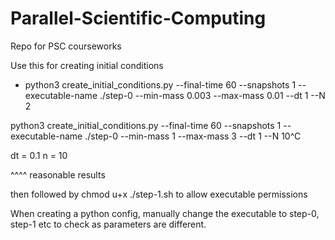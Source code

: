 # Parallel-Scientific-Computing

Repo for PSC courseworks

Use this for creating initial conditions
- python3 create_initial_conditions.py --final-time 60 --snapshots 1 --executable-name  ./step-0 --min-mass 0.003 --max-mass 0.01 --dt 1 --N 2


python3 create_initial_conditions.py --final-time 60 --snapshots 1 --executable-name  ./step-0 --min-mass 1 --max-mass 3 --dt 1 --N 10^C

dt = 0.1
n = 10

^^^^ reasonable results

then followed by chmod u+x ./step-1.sh to allow executable permissions

When creating a python config, manually change the executable to step-0, step-1 etc to check as parameters are different.